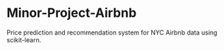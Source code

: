 # Minor-Project-Airbnb
Price prediction and recommendation system for NYC Airbnb data using scikit-learn.

